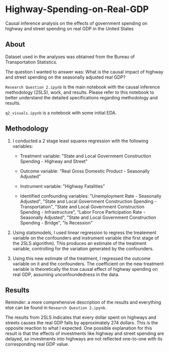# Highway-Spending-on-Real-GDP

Causal inference analysis on the effects of government spending on highway and street spending on real GDP in the United States

## About

Dataset used in the analyses was obtained from the Bureau of Transportation Statistics. 

The question I wanted to answer was: What is the causal impact of highway and street spending on the seasonally adjusted real GDP?

`Research Question 2.ipynb` is the main notebook with the causal inference methodology (2SLS), work, and results. Please refer to this notebook to better understand the detailed specifications regarding methodology and results.

`q2_visuals.ipynb` is a notebook with some initial EDA.

## Methodology

1. I conducted a 2 stage least squares regression with the following variables:

    * Treatment variable: "State and Local Government Construction Spending - Highway and Street"
  
    * Outcome variable:  "Real Gross Domestic Product - Seasonally Adjusted"
  
    * Instrument variable: "Highway Fatalities"
  
    * Identified confounding variables: "Unemployment Rate - Seasonally Adjusted", "State and Local Government Construction Spending - Transportation", "State and Local Government Construction Spending - Infrastructure", "Labor Force Participation Rate - Seasonally Adjusted", "State and Local Government Construction Spending - Bridge", "Is Recession"

2. Using statsmodels, I used linear regression to regress the treatement variable on the confounders and instrument variable (the first stage of the 2SLS algorithm). This produces an estimate of the treatment variable, controlling for the variation generated by the confounders.

4. Using this new estimate of the treatment, I regressed the outcome variable on it and the confounders. The coefficient on the new treatment variable is theoretically the true causal effect of highway spending on real GDP, assuming unconfoundedness in the data.

## Results

Reminder: a more comprehensive description of the results and everything else can be found in `Research Question 2.ipynb`.

The results from 2SLS indicates that every dollar spent on highways and streets causes the real GDP falls by approximately 274 dollars. This is the opposite reaction to what I expected. One possible explanation for this result is that the effects of investments like highway and street spending are delayed, so investments into highways are not reflected one-to-one with its corresponding real GDP value. 

